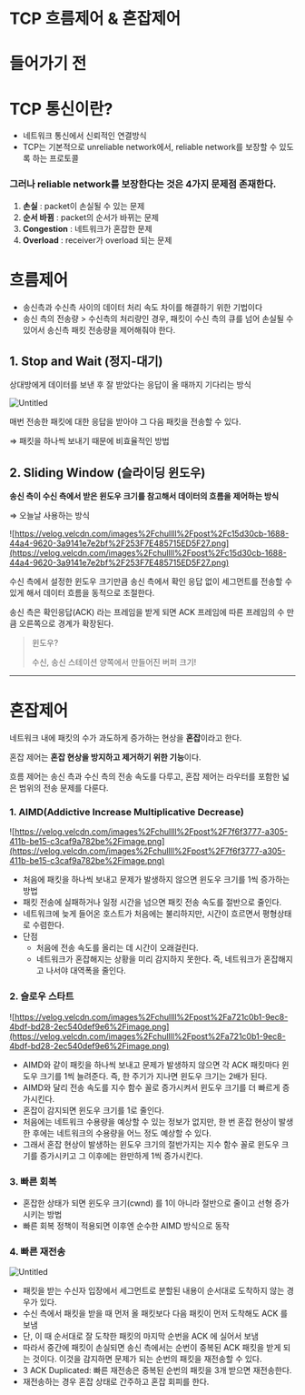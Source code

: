 # TCP 흐름제어 & 혼잡제어

# **들어가기 전**

# **TCP 통신이란?**

- 네트워크 통신에서 신뢰적인 연결방식
- TCP는 기본적으로 unreliable network에서, reliable network를 보장할 수 있도록 하는 프로토콜

### 그러나 **reliable network를 보장한다는 것은 4가지 문제점 존재한다.**

1. **손실** : packet이 손실될 수 있는 문제
2. **순서 바뀜** : packet의 순서가 바뀌는 문제
3. **Congestion** : 네트워크가 혼잡한 문제
4. **Overload** : receiver가 overload 되는 문제

# 흐름제어

- 송신측과 수신측 사이의 데이터 처리 속도 차이를 해결하기 위한 기법이다
- 송신 측의 전송량 > 수신측의 처리량인 경우, 패킷이 수신 측의 큐를 넘어 손실될 수 있어서 송신측 패킷 전송량을 제어해줘야 한다.

## 1. Stop and Wait (정지-대기)

상대방에게 데이터를 보낸 후 잘 받았다는 응답이 올 때까지 기다리는 방식

![Untitled](TCP%20%E1%84%92%E1%85%B3%E1%84%85%E1%85%B3%E1%86%B7%E1%84%8C%E1%85%A6%E1%84%8B%E1%85%A5%20&%20%E1%84%92%E1%85%A9%E1%86%AB%E1%84%8C%E1%85%A1%E1%86%B8%E1%84%8C%E1%85%A6%E1%84%8B%E1%85%A5%201441d8f69b89480b8e5eecbe66083599/Untitled.png)

매번 전송한 패킷에 대한 응답을 받아야 그 다음 패킷을 전송할 수 있다.

⇒ 패킷을 하나씩 보내기 때문에 비효율적인 방법

## 2. Sliding Window (슬라이딩 윈도우)

**송신 측이 수신 측에서 받은 윈도우 크기를 참고해서 데이터의 흐름을 제어하는 방식**

⇒ 오늘날 사용하는 방식 

![https://velog.velcdn.com/images%2Fchullll%2Fpost%2Fc15d30cb-1688-44a4-9620-3a9141e7e2bf%2F253F7E485715ED5F27.png](https://velog.velcdn.com/images%2Fchullll%2Fpost%2Fc15d30cb-1688-44a4-9620-3a9141e7e2bf%2F253F7E485715ED5F27.png)

수신 측에서 설정한 윈도우 크기만큼 송신 측에서 확인 응답 없이 세그먼트를 전송할 수 있게 해서 데이터 흐름을 동적으로 조절한다.

송신 측은 확인응답(ACK) 라는 프레임을 받게 되면 ACK 프레임에 따른 프레임의 수 만큼 오른쪽으로 경계가 확장된다.

> 윈도우?
> 
> 
> 수신, 송신 스테이션 양쪽에서 만들어진 버퍼 크기!
> 

---

# 혼잡제어

네트워크 내에 패킷의 수가 과도하게 증가하는 현상을 **혼잡**이라고 한다.

혼잡 제어는 **혼잡 현상을 방지하고 제거하기 위한 기능**이다.

흐름 제어는 송신 측과 수신 측의 전송 속도를 다루고, 혼잡 제어는 라우터를 포함한 넓은 범위의 전송 문제를 다룬다.

### 1. AIMD(Addictive Increase Multiplicative Decrease)

![https://velog.velcdn.com/images%2Fchullll%2Fpost%2F7f6f3777-a305-411b-be15-c3caf9a782be%2Fimage.png](https://velog.velcdn.com/images%2Fchullll%2Fpost%2F7f6f3777-a305-411b-be15-c3caf9a782be%2Fimage.png)

- 처음에 패킷을 하나씩 보내고 문제가 발생하지 않으면 윈도우 크기를 1씩 증가하는 방법
- 패킷 전송에 실패하거나 일정 시간을 넘으면 패킷 전송 속도를 절반으로 줄인다.
- 네트워크에 늦게 들어온 호스트가 처음에는 불리하지만, 시간이 흐르면서 평형상태로 수렴한다.
- 단점
    - 처음에 전송 속도를 올리는 데 시간이 오래걸린다.
    - 네트워크가 혼잡해지는 상황을 미리 감지하지 못한다. 즉, 네트워크가 혼잡해지고 나서야 대역폭을 줄인다.

### 2. 슬로우 스타트

![https://velog.velcdn.com/images%2Fchullll%2Fpost%2Fa721c0b1-9ec8-4bdf-bd28-2ec540def9e6%2Fimage.png](https://velog.velcdn.com/images%2Fchullll%2Fpost%2Fa721c0b1-9ec8-4bdf-bd28-2ec540def9e6%2Fimage.png)

- AIMD와 같이 패킷을 하나씩 보내고 문제가 발생하지 않으면 각 ACK 패킷마다 윈도우 크기를 1씩 늘려준다. 즉, 한 주기가 지나면 윈도우 크기는 2배가 된다.
- AIMD와 달리 전송 속도를 지수 함수 꼴로 증가시켜서 윈도우 크기를 더 빠르게 증가시킨다.
- 혼잡이 감지되면 윈도우 크기를 1로 줄인다.
- 처음에는 네트워크 수용량을 예상할 수 있는 정보가 없지만, 한 번 혼잡 현상이 발생한 후에는 네트워크의 수용량을 어느 정도 예상할 수 있다.
- 그래서 혼잡 현상이 발생하는 윈도우 크기의 절반가지는 지수 함수 꼴로 윈도우 크기를 증가시키고 그 이후에는 완만하게 1씩 증가시킨다.

### 3. 빠른 회복

- 혼잡한 상태가 되면 윈도우 크기(cwnd) 를 1이 아니라 절반으로 줄이고 선형 증가 시키는 방법
- 빠른 회복 정책이 적용되면 이후엔 순수한 AIMD 방식으로 동작

### 4. 빠른 재전송

![Untitled](TCP%20%E1%84%92%E1%85%B3%E1%84%85%E1%85%B3%E1%86%B7%E1%84%8C%E1%85%A6%E1%84%8B%E1%85%A5%20&%20%E1%84%92%E1%85%A9%E1%86%AB%E1%84%8C%E1%85%A1%E1%86%B8%E1%84%8C%E1%85%A6%E1%84%8B%E1%85%A5%201441d8f69b89480b8e5eecbe66083599/Untitled%201.png)

- 패킷을 받는 수신자 입장에서 세그먼트로 분할된 내용이 순서대로 도착하지 않는 경우가 있다.
- 수신 측에서 패킷을 받을 때 먼저 올 패킷보다 다음 패킷이 먼저 도착해도 ACK 를 보냄
- 단, 이 때 순서대로 잘 도착한 패킷의 마지막 순번을 ACK 에 실어서 보냄
- 따라서 중간에 패킷이 손실되면 송신 측에서는 순번이 중복된 ACK 패킷을 받게 되는 것이다. 이것을 감지하면 문제가 되는 순번의 패킷을 재전송할 수 있다.
- 3 ACK Duplicated: 빠른 재전송은 중복된 순번의 패킷을 3개 받으면 재전송한다.
- 재전송하는 경우 혼잡 상태로 간주하고 혼잡 회피를 한다.